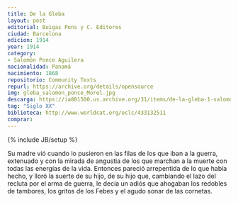 ```yaml
---
title: De la Gleba 
layout: post
editorial: Buigas Pons y C. Editores
ciudad: Barcelona
edicion: 1914
year: 1914
category: 
- Salomón Ponce Aguilera
nacionalidad: Panamá
nacimiento: 1868
repositorio: Community Texts
repurl: https://archive.org/details/opensource
img: gleba_salomon_ponce_Morel.jpg
descarga: https://ia801500.us.archive.org/31/items/de-la-gleba-1-salomon-ponce-aguilera/De%20la%20gleba%201%20-%20Salom%C3%B3n%20Ponce%20Aguilera.pdf
tag: "Siglo XX"
biblioteca: http://www.worldcat.org/oclc/433132511
comprar: 
---
```

{% include JB/setup %}

Su madre vió cuando lo pusieron en las filas de los que iban a la guerra, extenuado y con la mirada de angustia de los que marchan a la muerte con todas las energías de la vida. Entonces pareció arrepentida de lo que había hecho, y lloró la suerte de su hijo, de su hijo que, cambiando el lazo del recluta por el arma de guerra, le decía un adiós que ahogaban los redobles de tambores, los gritos de los Febes y el agudo sonar de las cornetas.
